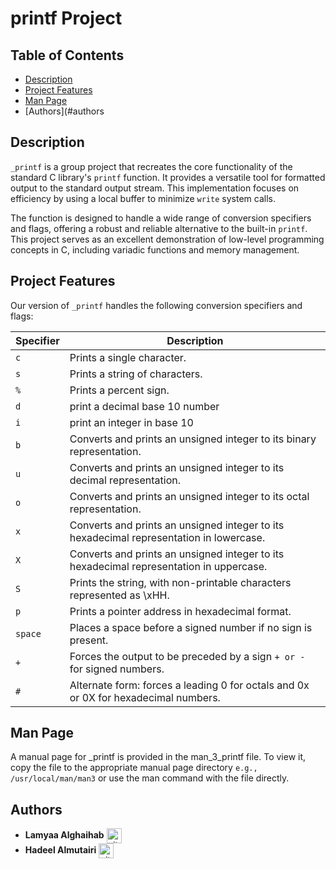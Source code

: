 # printf Project
## Table of Contents
*   [Description](#description)
*   [Project Features](#project-features)
*   [Man Page](#man-page)
*   [Authors](#authors
## Description

`_printf` is a group project that recreates the core functionality of the standard C library's `printf` function. It provides a versatile tool for formatted output to the standard output stream. This implementation focuses on efficiency by using a local buffer to minimize `write` system calls.

The function is designed to handle a wide range of conversion specifiers and flags, offering a robust and reliable alternative to the built-in `printf`. This project serves as an excellent demonstration of low-level programming concepts in C, including variadic functions and memory management.

## Project Features

Our version of `_printf` handles the following conversion specifiers and flags:

| Specifier | Description |
| --- | --- |
| `c` | Prints a single character.|
| `s` | Prints a string of characters.|
| `%` | Prints a percent sign. |
| `d `| print a decimal base 10 number|
| `i` | print an integer in base 10|
| `b` | Converts and prints an unsigned integer to its binary representation.|
| `u` | Converts and prints an unsigned integer to its decimal representation.|
| `o` | Converts and prints an unsigned integer to its octal representation.|
| `x` | Converts and prints an unsigned integer to its hexadecimal representation in lowercase.|
| `X` | Converts and prints an unsigned integer to its hexadecimal representation in uppercase.|
| `S` | Prints the string, with non-printable characters represented as \xHH.|
| `p` | Prints a pointer address in hexadecimal format.|
| `space` | Places a space before a signed number if no sign is present.|
| `+` | Forces the output to be preceded by a sign `+ or -` for signed numbers.|
| `#` | Alternate form: forces a leading 0 for octals and 0x or 0X for hexadecimal numbers.|

## Man Page

A manual page for _printf is provided in the man_3_printf file. To view it, copy the file to the appropriate manual page directory `e.g., /usr/local/man/man3` or use the man command with the file directly.

## Authors
* **Lamyaa Alghaihab** <a href="https://github.com/Lamyaa439" rel="nofollow"><img align="center" alt="github" src="https://www.vectorlogo.zone/logos/github/github-tile.svg" height="24" /></a>
* **Hadeel Almutairi** <a href="https://github.com/had271" rel="nofollow"><img align="center" alt="github" src="https://www.vectorlogo.zone/logos/github/github-tile.svg" height="24" /></a>
